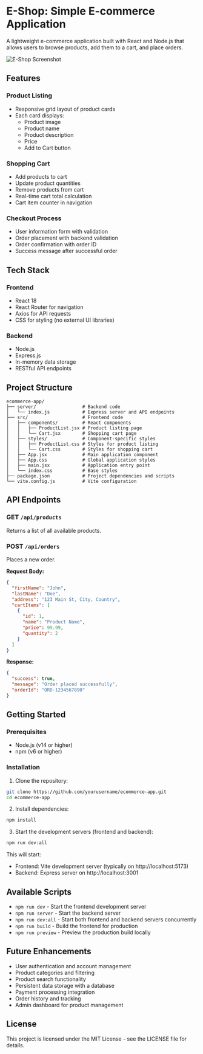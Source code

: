 # E-Shop: Simple E-commerce Application

A lightweight e-commerce application built with React and Node.js that allows users to browse products, add them to a cart, and place orders.

![E-Shop Screenshot](https://images.unsplash.com/photo-1607082349566-187342175e2f?q=80&w=2070&auto=format&fit=crop)

## Features

### Product Listing
- Responsive grid layout of product cards
- Each card displays:
  - Product image
  - Product name
  - Product description
  - Price
  - Add to Cart button

### Shopping Cart
- Add products to cart
- Update product quantities
- Remove products from cart
- Real-time cart total calculation
- Cart item counter in navigation

### Checkout Process
- User information form with validation
- Order placement with backend validation
- Order confirmation with order ID
- Success message after successful order

## Tech Stack

### Frontend
- React 18
- React Router for navigation
- Axios for API requests
- CSS for styling (no external UI libraries)

### Backend
- Node.js
- Express.js
- In-memory data storage
- RESTful API endpoints

## Project Structure

```
ecommerce-app/
├── server/                 # Backend code
│   └── index.js            # Express server and API endpoints
├── src/                    # Frontend code
│   ├── components/         # React components
│   │   ├── ProductList.jsx # Product listing page
│   │   └── Cart.jsx        # Shopping cart page
│   ├── styles/             # Component-specific styles
│   │   ├── ProductList.css # Styles for product listing
│   │   └── Cart.css        # Styles for shopping cart
│   ├── App.jsx             # Main application component
│   ├── App.css             # Global application styles
│   ├── main.jsx            # Application entry point
│   └── index.css           # Base styles
├── package.json            # Project dependencies and scripts
└── vite.config.js          # Vite configuration
```

## API Endpoints

### GET `/api/products`
Returns a list of all available products.

### POST `/api/orders`
Places a new order.

**Request Body:**
```json
{
  "firstName": "John",
  "lastName": "Doe",
  "address": "123 Main St, City, Country",
  "cartItems": [
    {
      "id": 1,
      "name": "Product Name",
      "price": 99.99,
      "quantity": 2
    }
  ]
}
```

**Response:**
```json
{
  "success": true,
  "message": "Order placed successfully",
  "orderId": "ORD-1234567890"
}
```

## Getting Started

### Prerequisites
- Node.js (v14 or higher)
- npm (v6 or higher)

### Installation

1. Clone the repository:
```bash
git clone https://github.com/yourusername/ecommerce-app.git
cd ecommerce-app
```

2. Install dependencies:
```bash
npm install
```

3. Start the development servers (frontend and backend):
```bash
npm run dev:all
```

This will start:
- Frontend: Vite development server (typically on http://localhost:5173)
- Backend: Express server on http://localhost:3001

## Available Scripts

- `npm run dev` - Start the frontend development server
- `npm run server` - Start the backend server
- `npm run dev:all` - Start both frontend and backend servers concurrently
- `npm run build` - Build the frontend for production
- `npm run preview` - Preview the production build locally

## Future Enhancements

- User authentication and account management
- Product categories and filtering
- Product search functionality
- Persistent data storage with a database
- Payment processing integration
- Order history and tracking
- Admin dashboard for product management

## License

This project is licensed under the MIT License - see the LICENSE file for details.